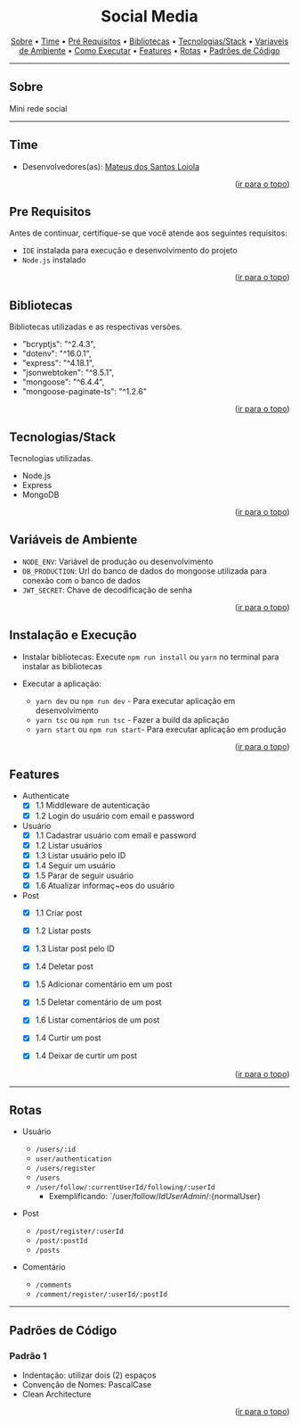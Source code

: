 <div id="top" align="center">

# Social Media

</div>

<p align="center">
 <a href="#sobre">Sobre</a> •
 <a href="#time">Time</a> •
 <a href="#pre-requisitos">Pré Requisitos</a> •
 <a href="#bibliotecas">Bibliotecas</a> •
 <a href="#tecnologiasstack">Tecnologias/Stack</a> •
 <a href="#variaveis-de-ambiente">Variaveis de Ambiente</a> •
 <a href="#como-executar">Como Executar</a> •
 <a href="#features">Features</a> •
 <a href="#rotas">Rotas</a> •
 <a href="#padrões-de-código">Padrões de Código</a>
</p>


------------

## Sobre

Mini rede social

------------

## Time

- Desenvolvedores(as): <a href="https://www.linkedin.com/in/mateus-dos-santos/">Mateus dos Santos Loiola</a>

<p align="right">(<a href="#top">ir para o topo</a>)</p>

## Pre Requisitos

Antes de continuar, certifique-se que você atende aos seguintes requisitos:

- `IDE` instalada para execução e desenvolvimento do projeto
- `Node.js` instalado

<p align="right">(<a href="#top">ir para o topo</a>)</p>

## Bibliotecas

Bibliotecas utilizadas e as respectivas versões.
  *  "bcryptjs": "^2.4.3",
  *  "dotenv": "^16.0.1",
  *  "express": "^4.18.1",
  *  "jsonwebtoken": "^8.5.1",
  *  "mongoose": "^6.4.4",
  *  "mongoose-paginate-ts": "^1.2.6"

<p align="right">(<a href="#top">ir para o topo</a>)</p>

## Tecnologias/Stack

Tecnologias utilizadas.

- Node.js
- Express
- MongoDB

<p align="right">(<a href="#top">ir para o topo</a>)</p>

## Variáveis de Ambiente

- `NODE_ENV`: Variável de produção ou desenvolvimento
- `DB_PRODUCTION`: Url do banco de dados do mongoose utilizada para conexão com o banco de dados
- `JWT_SECRET`: Chave de decodificação de senha

<p align="right">(<a href="#top">ir para o topo</a>)</p>

## Instalação e Execução

* Instalar bibliotecas:
  Execute `npm run install` ou `yarn` no terminal para instalar as bibliotecas

* Executar a aplicação:
  - `yarn dev` ou `npm run dev` - Para executar aplicação em desenvolvimento
  - `yarn tsc` ou `npm run tsc` - Fazer a build da aplicação
  - `yarn start` ou `npm run start`- Para executar aplicação em produção

<p align="right">(<a href="#top">ir para o topo</a>)</p>

## Features

- Authenticate
    - [X] 1.1 Middleware de autenticação
    - [X] 1.2 Login do usuário com email e password
- Usuário
    - [X] 1.1 Cadastrar usuário com email e password
    - [X] 1.2 Listar usuários
    - [X] 1.3 Listar usuário pelo ID
    - [X] 1.4 Seguir um usuário
    - [X] 1.5 Parar de seguir usuário
    - [X] 1.6 Atualizar informaç~eos do usuário
- Post
    - [X] 1.1 Criar post
    - [X] 1.2 Listar posts
    - [X] 1.3 Listar post pelo ID
    - [X] 1.4 Deletar post
    - [X] 1.5 Adicionar comentário em um post
    - [X] 1.5 Deletar comentário de um post
    - [X] 1.6 Listar comentários de um post
    - [X] 1.4 Curtir um post
    - [X] 1.4 Deixar de curtir um post


<p align="right">(<a href="#top">ir para o topo</a>)</p>

----------------------------------------------------------------
## Rotas

* Usuário
    - `/users/:id`
    - `user/authentication`
    - `/users/register`
    - `/users`
    - `/user/follow/:currentUserId/following/:userId`
      * Exemplificando: `/user/follow/${IdUserAdmin}/:${normalUser}

* Post
    - `/post/register/:userId`
    - `/post/:postId`
    - `/posts`

* Comentário
    - `/comments`
    - `/comment/register/:userId/:postId`

----------------------------------------------------------------

## Padrões de Código

### Padrão 1
  * Indentação: utilizar dois (2) espaços
  * Convenção de Nomes: PascalCase
  * Clean Architecture

<p align="right">(<a href="#top">ir para o topo</a>)</p>

